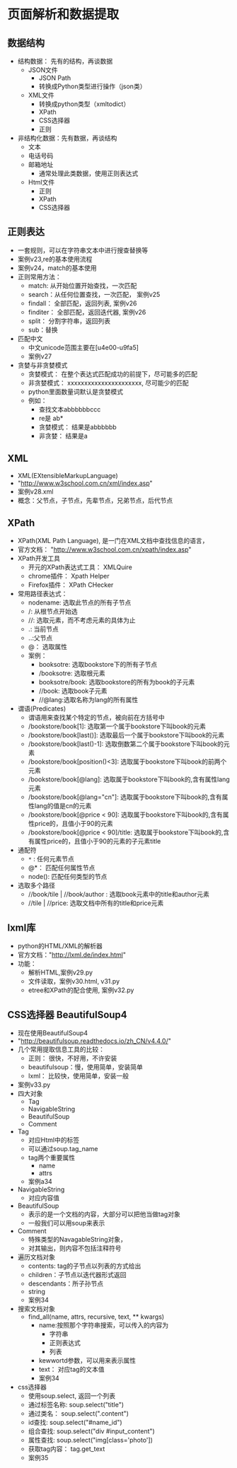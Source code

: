 # 页面解析和数据提取

## 数据结构

- 结构数据： 先有的结构，再谈数据
    - JSON文件
        - JSON Path
        - 转换成Python类型进行操作（json类）
    - XML文件
        - 转换成python类型（xmltodict）
        - XPath
        - CSS选择器
        - 正则
- 非结构化数据：先有数据，再谈结构
    - 文本
    - 电话号码
    - 邮箱地址
        - 通常处理此类数据，使用正则表达式
    - Html文件
        - 正则
        - XPath
        - CSS选择器

## 正则表达

- 一套规则，可以在字符串文本中进行搜查替换等
- 案例v23,re的基本使用流程
- 案例v24，match的基本使用
- 正则常用方法：
    - match: 从开始位置开始查找，一次匹配
    - search：从任何位置查找，一次匹配， 案例v25
    - findall： 全部匹配，返回列表, 案例v26
    - finditer： 全部匹配，返回迭代器, 案例v26
    - split： 分割字符串，返回列表
    - sub：替换
- 匹配中文
    - 中文unicode范围主要在[u4e00-u9fa5]
    - 案例v27
- 贪婪与非贪婪模式
    - 贪婪模式： 在整个表达式匹配成功的前提下，尽可能多的匹配
    - 非贪婪模式： xxxxxxxxxxxxxxxxxxxxxx, 尽可能少的匹配
    - python里面数量词默认是贪婪模式
    - 例如：
        - 查找文本abbbbbbccc
        - re是 ab*
        - 贪婪模式： 结果是abbbbbb
        - 非贪婪： 结果是a

## XML

- XML(EXtensibleMarkupLanguage)
- "http://www.w3school.com.cn/xml/index.asp"
- 案例v28.xml
- 概念：父节点，子节点，先辈节点，兄弟节点，后代节点

## XPath

- XPath(XML Path Language), 是一门在XML文档中查找信息的语言，
- 官方文档： "http://www.w3school.com.cn/xpath/index.asp"
- XPath开发工具
    - 开元的XPath表达式工具： XMLQuire
    - chrome插件： Xpath Helper
    - Firefox插件： XPath CHecker
- 常用路径表达式：
    - nodename: 选取此节点的所有子节点
    - /: 从根节点开始选
    - //: 选取元素，而不考虑元素的具体为止
    - .:  当前节点
    - ..:父节点
    - @： 选取属性
    - 案例：
        - booksotre: 选取bookstore下的所有子节点
        - /booksotre: 选取根元素
        - booksotre/book: 选取bookstore的所有为book的子元素
        - //book: 选取book子元素
        - //@lang:选取名称为lang的所有属性
- 谓语(Predicates)
    - 谓语用来查找某个特定的节点，被向前在方括号中
    - /bookstore/book[1]: 选取第一个属于bookstore下叫book的元素
    - /bookstore/book[last()]: 选取最后一个属于bookstore下叫book的元素
    - /bookstore/book[last()-1]: 选取倒数第二个属于bookstore下叫book的元素
    - /bookstore/book[position()<3]: 选取属于bookstore下叫book的前两个元素
    - /bookstore/book[@lang]: 选取属于bookstore下叫book的,含有属性lang元素
    - /bookstore/book[@lang="cn"]: 选取属于bookstore下叫book的,含有属性lang的值是cn的元素
    - /bookstore/book[@price < 90]: 选取属于bookstore下叫book的,含有属性price的，且值小于90的元素
    - /bookstore/book[@price < 90]/title: 选取属于bookstore下叫book的,含有属性price的，且值小于90的元素的子元素title
- 通配符
    - `*` : 任何元素节点
    - @*： 匹配任何属性节点
    - node(): 匹配任何类型的节点
- 选取多个路径
    - //book/tile  | //book/author : 选取book元素中的title和author元素
    - //tile | //price: 选取文档中所有的title和price元素
  
## lxml库

- python的HTML/XML的解析器
- 官方文档："http://lxml.de/index.html"
- 功能：
    - 解析HTML,案例v29.py
    - 文件读取，案例v30.html, v31.py
    - etree和XPath的配合使用, 案例v32.py

## CSS选择器  BeautifulSoup4

- 现在使用BeautifulSoup4
- "http://beautifulsoup.readthedocs.io/zh_CN/v4.4.0/"
- 几个常用提取信息工具的比较：
    - 正则： 很快，不好用，不许安装
    - beautifulsoup：慢，使用简单，安装简单
    - lxml： 比较快，使用简单，安装一般
- 案例v33.py
- 四大对象
    - Tag
    - NavigableString
    - BeautifulSoup
    - Comment
- Tag
    - 对应Html中的标签
    - 可以通过soup.tag_name
    - tag两个重要属性
        - name
        - attrs
    - 案例a34  
- NavigableString
    - 对应内容值
- BeautifulSoup
    - 表示的是一个文档的内容，大部分可以把他当做tag对象
    - 一般我们可以用soup来表示
- Comment
    - 特殊类型的NavagableString对象，
    - 对其输出，则内容不包括注释符号
- 遍历文档对象
    - contents: tag的子节点以列表的方式给出
    - children：子节点以迭代器形式返回
    - descendants：所子孙节点
    - string
    - 案例34
- 搜索文档对象
    - find_all(name, attrs, recursive, text, ** kwargs)  
        - name:按照那个字符串搜索，可以传入的内容为
            - 字符串
            - 正则表达式
            - 列表
        - kewwortd参数，可以用来表示属性
        - text： 对应tag的文本值
        - 案例34
- css选择器
    - 使用soup.select, 返回一个列表
    - 通过标签名称: soup.select("title")
    - 通过类名： soup.select(".content")
    - id查找: soup.select("#name_id")
    - 组合查找: soup.select("div #input_content")
    - 属性查找: soup.select("img[class='photo'])
    - 获取tag内容： tag.get_text
    - 案例35
